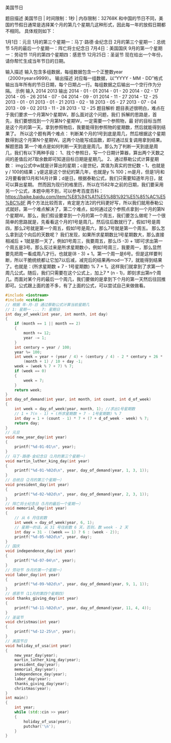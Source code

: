 美国节日

题目描述
美国节日 | 时间限制：1秒 | 内存限制：32768K
和中国的节日不同，美国的节假日通常是选择某个月的第几个星期几这种形式，因此每一年的放假日期都不相同。
具体规则如下：

1月1日：元旦
1月的第三个星期一：马丁·路德·金纪念日
2月的第三个星期一：总统节
5月的最后一个星期一：阵亡将士纪念日
7月4日：美国国庆
9月的第一个星期一：劳动节
11月的第四个星期四：感恩节
12月25日：圣诞节
现在给出一个年份，请你帮忙生成当年节日的日期。

输入描述
输入包含多组数据，每组数据包含一个正整数year（2000≤year≤9999）。
输出描述
对应每一组数据，以“YYYY - MM - DD”格式输出当年所有的节日日期，每个日期占一行。每组数据之后输出一个空行作为分隔。
示例
输入
2014
2013
输出
2014 - 01 - 01
2014 - 01 - 20
2014 - 02 - 17
2014 - 05 - 26
2014 - 07 - 04
2014 - 09 - 01
2014 - 11 - 27
2014 - 12 - 25
2013 - 01 - 01
2013 - 01 - 21
2013 - 02 - 18
2013 - 05 - 27
2013 - 07 - 04
2013 - 09 - 02
2013 - 11 - 28
2013 - 12 - 25
题目解析
题目表述很明白，难点在于我们要求一个月第N个星期W。那么面对这个问题，我们
拆解的思路是，首先，我们要想找到一个月第N个星期W，一定需要一个参照物，最
好的目标当然是这个月的第一天。拿到参照物后，我要能得到参照物的星期数，然后就能得到结果了。
所以这个题有两个难点：
判断某个月的1号到底是周几，然后根据这个星期数得到这个月第N个星期W。这两个功能写成函数，即可通过反复调用拿到结果。
解题思路
第一个难点是如何判断一天到底是周几。那么为了判断一天到底是周几，我们有以下两种手段：
1、找个参照日，写一个日期计算器，算出两个天数之间的差值后对7取余数即可知道目标日期是星期几。
2、通过蔡勒公式计算星期数：
img公式中w就是计算出的星期；c是世纪，其值为真实的世纪数 - 1，也就是y / 100的结果；y是这是这个世纪的第几年，也就是y % 100；m是月，但是1月和2月要看做13月和14月计算；d是日。根据泰勒公式，我们只需要知道年月日，就可以算出星期。
然而因为现行的格里历，所以在1582年之前的日期，我们要采用另一个公式，本题中用不到，可以参考百度百科：
https://baike.baidu.com/item/%E8%94%A1%E5%8B%92%E5%85%AC%E5%BC%8F
两个方法比较而言，肯定是方法2的代码更好写，所以我们就用泰勒公式就好。第一个难点解决了，第二个难点，如何通过这个参照点拿到一个月的第N个星期W。那么，我们假设要拿到一个月的第一个周五，我们要怎么做呢？一个很简单的思路就是，先看看这个月的1号是周几，然后往后数就行了，假如1号是周四，那么2号就是第一个周五，假如1号是周六，那么7号就是第一个周五。
那么怎么拿到这个向后的天数呢？
我们发现，如果所求星期数比1号星期数大，那么直接相减后 + 1就是那一天了，例如1号周三，我要周五，那么(5 -3) + 1即可求出第一个周五是3号。那么反过来是所求星期数小，例如1号周三，我要周一，那么显然要先把周一看成周八才行。也就是(8 - 3) + 1。第一个周一是6号。但是这样要判断，所以干脆统统都让它加7以后减，减完后的结果再mod一下7，就能得到结果了。也就是：(所求星期数 + 7 - 1号星期数) % 7 + 1。这样我们就拿到了求第一个周几公式。随后，我们只需要在这个公式上，加上7 * (n - 1)，即刻求出第n个周几。而面对某个月的最后一个周几，我们要做的是拿到下个月的第一天然后往回推即可。公式跟上面的差不多，有了上面的公式，可以尝试自己来做做看。

```C++
#include <iostream>
#include <cstdio>
// 根据 年-月-日 通过蔡勒公式计算当前星期几
// 1: 星期一 ... 7: 星期日
int day_of_week(int year, int month, int day)
{
	if (month == 1 || month == 2)
	{
		month += 12;
		year -= 1;
	}
	int century = year / 100;
	year %= 100;
	int week = year + (year / 4) + (century / 4) - 2 * century + 26 * 
		(month + 1) / 10 + day -1;
	week = (week % 7 + 7) % 7;
	if (week == 0)
	{
		week = 7;
	}
	return week;
}
int day_of_demand(int year, int month, int count, int d_of_week)
{
	int week = day_of_week(year, month, 1); //求出1号星期数
	// 1 + 7(n - 1) + (所求星期数 + 7 - 1号星期数) % 7
	int day = 1 + (count - 1) * 7 + (7 + d_of_week - week) % 7;
	return day;
}
// 元旦
void new_year_day(int year)
{
	printf("%d-01-01\n", year);
}
// 马丁·路德·金纪念日（1月的第三个星期一）
void martin_luther_king_day(int year)
{
	printf("%d-01-%02d\n", year, day_of_demand(year, 1, 3, 1));
}
// 总统日（2月的第三个星期一）
void president_day(int year)
{
	printf("%d-02-%02d\n", year, day_of_demand(year, 2, 3, 1));
}
// 阵亡将士纪念日（5月的最后一个星期一）
void memorial_day(int year)
{
	// 从 6 月往前数
	int week = day_of_week(year, 6, 1);
	// 星期一的话，从 31 号往前数 6 天，否则，数 week - 2 天
	int day = 31 - ((week == 1) ? 6 : (week - 2));
	printf("%d-05-%02d\n", year, day);
}
// 国庆
void independence_day(int year)
{
	printf("%d-07-04\n", year);
}
// 劳动节（9月的第一个星期一）
void labor_day(int year)
{
	printf("%d-09-%02d\n", year, day_of_demand(year, 9, 1, 1));
}
// 感恩节（11月的第四个星期四）
void thanks_giving_day(int year)
{
	printf("%d-11-%02d\n", year, day_of_demand(year, 11, 4, 4));
}
// 圣诞节
void christmas(int year)
{
	printf("%d-12-25\n", year);
}
// 美国节日
void holiday_of_usa(int year)
{
	new_year_day(year);
	martin_luther_king_day(year);
	president_day(year);
	memorial_day(year);
	independence_day(year);
	labor_day(year);
	thanks_giving_day(year);
	christmas(year);
}
int main()
{
	int year;
	while (std::cin >> year)
	{
		holiday_of_usa(year);
		putchar('\n');
	}
}

```

